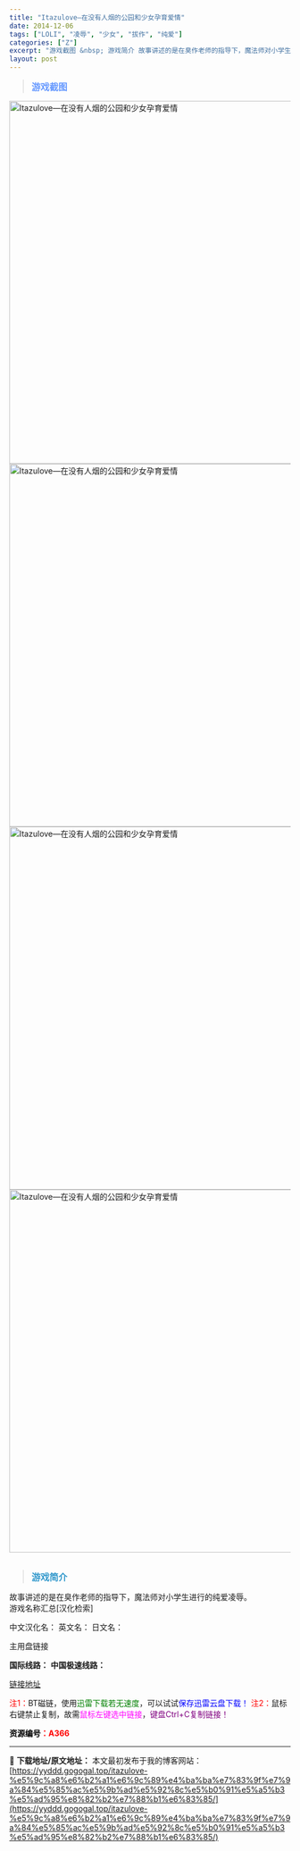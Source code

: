 ```yaml
---
title: "Itazulove—在没有人烟的公园和少女孕育爱情"
date: 2014-12-06
tags: ["LOLI", "凌辱", "少女", "拔作", "纯爱"]
categories: ["Z"]
excerpt: "游戏截图 &nbsp; 游戏简介 故事讲述的是在臭作老师的指导下，魔法师对小学生进行的纯爱凌辱。 游戏名称汇总[汉化检索] 中文汉化名： 英文名： 日文名： 主用盘链接 国际线路： 中国极速线路： 链接地址 注1：BT磁链，使用迅雷下载若无速度，可以试试保存迅雷云盘下载！ 注2：鼠标右键禁止复制，故&hellip;"
layout: post
---
```


<div>
<blockquote><b><span style="font-size: 12pt; color: #6699ff;">游戏截图</span></b></blockquote>
<div><img title="点击放大" src="https://yyddd.gogogal.top/wp-content/uploads/2025/04/20250430_68120519c6383.webp" alt="Itazulove—在没有人烟的公园和少女孕育爱情" width="650" /></div>
<div><img title="点击放大" src="https://yyddd.gogogal.top/wp-content/uploads/2025/04/20250430_6812051b3938b.webp" alt="Itazulove—在没有人烟的公园和少女孕育爱情" width="650" /></div>
<div><img title="点击放大" src="https://yyddd.gogogal.top/wp-content/uploads/2025/04/20250430_6812051e0bb96.webp" alt="Itazulove—在没有人烟的公园和少女孕育爱情" width="650" /></div>
<div><img title="点击放大" src="https://yyddd.gogogal.top/wp-content/uploads/2025/04/20250430_68120520dfa94.webp" alt="Itazulove—在没有人烟的公园和少女孕育爱情" width="650" /></div>
&nbsp;
<blockquote><b><span style="font-size: 12pt; color: #3399cc;">游戏简介</span></b></blockquote>
<div>故事讲述的是在臭作老师的指导下，魔法师对小学生进行的纯爱凌辱。</div>
游戏名称汇总[汉化检索]

中文汉化名：
英文名：
日文名：
</div>
<div class="panel panel-primary">
<div class="panel-heading">主用盘链接</div>
<div class="panel-body">

<b>国际线路：</b>
<b>中国极速线路：</b>

<!--wechatfans start-->

<a href="https://pan.xunlei.com/s/VOT-SozaVxQzSPYjb5eKT6uiA1?pwd=nt7k#">链接地址</a>

<!--wechatfans end-->
<span style="color: #ff0000;">注1：</span>BT磁链，使用<span style="color: #008000;">迅雷下载若无速度</span>，可以试试<span style="color: #0000ff;">保存迅雷云盘下载！</span>
<span style="color: #ff0000;">注2：</span>鼠标右键禁止复制，故需<span style="color: #ff00ff;">鼠标左键选中链接</span>，<span style="color: #800080;">键盘Ctrl+C复制链接！</span>

</div>
<div class="panel-footer"><span style="color: #ff0000;"><b><span style="color: #000000;">资源编号</span>：A366</b></span></div>
</div>

---
📖 **下载地址/原文地址：** 本文最初发布于我的博客网站：[https://yyddd.gogogal.top/itazulove-%e5%9c%a8%e6%b2%a1%e6%9c%89%e4%ba%ba%e7%83%9f%e7%9a%84%e5%85%ac%e5%9b%ad%e5%92%8c%e5%b0%91%e5%a5%b3%e5%ad%95%e8%82%b2%e7%88%b1%e6%83%85/](https://yyddd.gogogal.top/itazulove-%e5%9c%a8%e6%b2%a1%e6%9c%89%e4%ba%ba%e7%83%9f%e7%9a%84%e5%85%ac%e5%9b%ad%e5%92%8c%e5%b0%91%e5%a5%b3%e5%ad%95%e8%82%b2%e7%88%b1%e6%83%85/)
